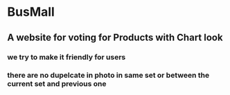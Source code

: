 # BusMall 
## A website for voting for Products with Chart look 
### we try to make it friendly for users 
### there are no dupelcate in photo in same set or between the current set and previous one